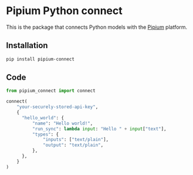 # Pipium Python connect

This is the package that connects Python models with the [Pipium](https://pipium.com) platform.

## Installation

```bash
pip install pipium-connect
```

## Code

```python
from pipium_connect import connect

connect(
    "your-securely-stored-api-key",
    {
      "hello_world": {
          "name": "Hello world!",
          "run_sync": lambda input: "Hello " + input["text"],
          "types": {
              "inputs": ["text/plain"],
              "output": "text/plain",
          },
      },
    }
)
```
